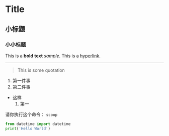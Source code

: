 # Title
## 小标题
### 小小标题
This is a **bold** __text__ *sample*.
This is a [hyperlink](https://github.com/neolee/pilot).

---
> This is some quotation

1. 第一件事
2. 第二件事

* 这样
    1. 第一

请你执行这个命令： `scoop`

```python
from datetime import datetime
print('Hello World')
```

